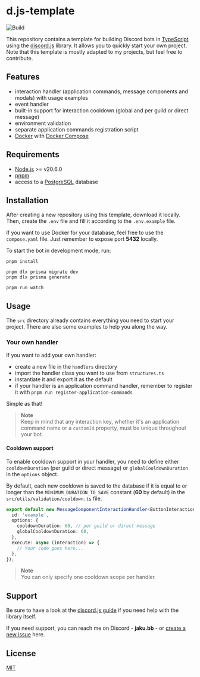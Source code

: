 # d.js-template

![Build](https://img.shields.io/github/actions/workflow/status/Jaku-BB/d.js-template/test.yml)

This repository contains a template for building Discord bots in [TypeScript](https://www.typescriptlang.org/) using the [discord.js](https://discord.js.org/) library.
It allows you to quickly start your own project. Note that this template is mostly adapted to my projects, but feel free to contribute.

## Features

- interaction handler (application commands, message components and modals) with usage examples
- event handler
- built-in support for interaction cooldown (global and per guild or direct message)
- environment validation
- separate application commands registration script
- [Docker](https://www.docker.com/) with [Docker Compose](https://docs.docker.com/compose/)

## Requirements

- [Node.js](https://nodejs.org/) >= v20.6.0
- [pnpm](https://pnpm.io/)
- access to a [PostgreSQL](https://www.postgresql.org/) database

## Installation

After creating a new repository using this template, download it locally.
Then, create the `.env` file and fill it according to the `.env.example` file.

If you want to use Docker for your database, feel free to use the `compose.yaml` file.
Just remember to expose port **5432** locally.

To start the bot in development mode, run:

```shell
pnpm install

pnpm dlx prisma migrate dev
pnpm dlx prisma generate

pnpm run watch
```

## Usage

The `src` directory already contains everything you need to start your project.
There are also some examples to help you along the way.

### Your own handler

If you want to add your own handler:

- create a new file in the `handlers` directory
- import the handler class you want to use from `structures.ts`
- instantiate it and export it as the default
- if your handler is an application command handler, remember to register it with `pnpm run register-application-commands`

Simple as that!

> **Note**  
> Keep in mind that any interaction key, whether it's an application command name or a `customId` property, must be unique throughout your bot.

#### Cooldown support

To enable cooldown support in your handler, you need to define either `cooldownDuration` (per guild or direct message) or `globalCooldownDuration` in the `options` object.

By default, each new cooldown is saved to the database if it is equal to or longer than the `MINIMUM_DURATION_TO_SAVE` constant (**60** by default) in the `src/utils/validation/cooldown.ts` file.

```ts
export default new MessageComponentInteractionHandler<ButtonInteraction>({
  id: 'example',
  options: {
    cooldownDuration: 60, // per guild or direct message
    globalCooldownDuration: 60,
  },
  execute: async (interaction) => {
    // Your code goes here...
  },
});
```

> **Note**  
> You can only specify one cooldown scope per handler.

## Support

Be sure to have a look at the [discord.js guide](https://discordjs.guide/) if you need help with the library itself.

If you need support, you can reach me on Discord - **jaku.bb** - or [create a new issue](https://github.com/Jaku-BB/d.js-template/issues) here.

## License

[MIT](https://github.com/Jaku-BB/d.js-template/blob/main/LICENSE.md)
